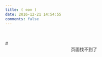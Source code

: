 ```yaml
---
title: ( ⊙o⊙ )
date: 2016-12-21 14:54:55
comments: false
---
```

<br>
<br>
# <div align=center>页面找不到了</div>
